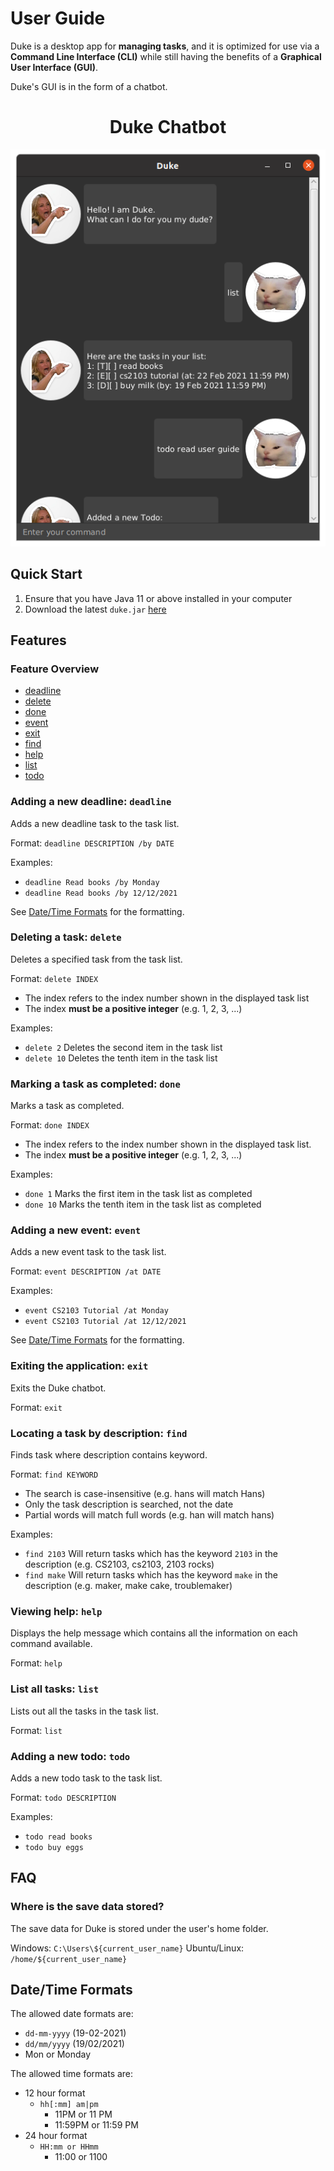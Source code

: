 # User Guide

Duke is a desktop app for **managing tasks**, and it is optimized for use via a **Command Line
Interface (CLI)**
while still having the benefits of a **Graphical User Interface (GUI)**.

Duke's GUI is in the form of a chatbot.

<div align="center">
   <h1>Duke Chatbot</h1>
   <img src="Ui.png" />
</div>

## Quick Start

1. Ensure that you have Java 11 or above installed in your computer
2. Download the
   latest `duke.jar` [here](https://github.com/yaowei-soc/ip/releases/download/release/duke.jar)

## Features

### Feature Overview

- [deadline](#adding-a-new-deadline-deadline)
- [delete](#deleting-a-task-delete)
- [done](#marking-a-task-as-completed-done)
- [event](#adding-a-new-event-event)
- [exit](#exiting-the-application-exit)
- [find](#locating-a-task-by-description-find)
- [help](#viewing-help-help)
- [list](#list-all-tasks-list)
- [todo](#adding-a-new-todo-todo)

### Adding a new deadline: `deadline`

Adds a new deadline task to the task list.

Format: `deadline DESCRIPTION /by DATE`

Examples:

- `deadline Read books /by Monday`
- `deadline Read books /by 12/12/2021`

See [Date/Time Formats](#datetime-formats) for the formatting.

### Deleting a task: `delete`

Deletes a specified task from the task list.

Format: `delete INDEX`

- The index refers to the index number shown in the displayed task list
- The index **must be a positive integer** (e.g. 1, 2, 3, ...)

Examples:

- `delete 2`
  Deletes the second item in the task list
- `delete 10`
  Deletes the tenth item in the task list

### Marking a task as completed: `done`

Marks a task as completed.

Format: `done INDEX`

- The index refers to the index number shown in the displayed task list.
- The index **must be a positive integer** (e.g. 1, 2, 3, ...)

Examples:

- `done 1`
  Marks the first item in the task list as completed
- `done 10`
  Marks the tenth item in the task list as completed

### Adding a new event: `event`

Adds a new event task to the task list.

Format: `event DESCRIPTION /at DATE`

Examples:

- `event CS2103 Tutorial /at Monday`
- `event CS2103 Tutorial /at 12/12/2021`

See [Date/Time Formats](#datetime-formats) for the formatting.

### Exiting the application: `exit`

Exits the Duke chatbot.

Format: `exit`

### Locating a task by description: `find`

Finds task where description contains keyword.

Format: `find KEYWORD`

- The search is case-insensitive (e.g. hans will match Hans)
- Only the task description is searched, not the date
- Partial words will match full words (e.g. han will match hans)

Examples:

- `find 2103`
  Will return tasks which has the keyword `2103` in the description (e.g. CS2103, cs2103, 2103
  rocks)
- `find make`
  Will return tasks which has the keyword `make` in the description (e.g. maker, make cake,
  troublemaker)

### Viewing help: `help`

Displays the help message which contains all the information on each command available.

Format: `help`

### List all tasks: `list`

Lists out all the tasks in the task list.

Format: `list`

### Adding a new todo: `todo`

Adds a new todo task to the task list.

Format: `todo DESCRIPTION`

Examples:

- `todo read books`
- `todo buy eggs`

## FAQ

### Where is the save data stored?

The save data for Duke is stored under the user's home folder.

Windows: `C:\Users\${current_user_name}`
Ubuntu/Linux: `/home/${current_user_name}`

## Date/Time Formats

The allowed date formats are:
- `dd-mm-yyyy` (19-02-2021)
- `dd/mm/yyyy` (19/02/2021)
- Mon or Monday
  
The allowed time formats are:
- 12 hour format
  - `hh[:mm] am|pm`
    - 11PM or 11 PM
    - 11:59PM or 11:59 PM
- 24 hour format
  - `HH:mm or HHmm`
    - 11:00 or 1100